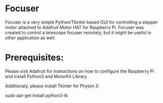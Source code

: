 # Focuser

Focuser is a very simple Python/Tkinter based GUI for controlling a stepper motor attached to Adafruit Motor HAT for Raspberry Pi. Focuser was created to control a telescope focuser remotely, but it might be useful in other application as well.

# Prerequisites:

Please visit Adafruit for instructions on how to configure the Raspberry Pi and install Python3 and MotorKit Library.

Additionaly, please install Tkinter for Phyton 3:

  sudo apt-get install python3-tk
